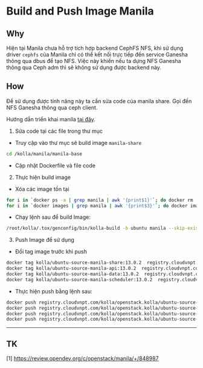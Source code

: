 # Build and Push Image Manila

## Why

Hiện tại Manila chưa hỗ trợ tích hợp backend CephFS NFS, khi sử dụng driver `cephfs` của Manila chỉ có thể kết nối trực tiếp đến service Ganesha thông qua dbus để tạo NFS.
Việc này khiến nếu ta dựng NFS Ganesha thông qua Ceph adm thì sẽ không sử dụng được backend này.

## How 

Để sử dụng được tính năng này ta cần sửa code của manila share.
Gọi đến NFS Ganesha thông qua ceph client.

Hướng dẫn triển khai manila [tại đây](linkin).

1. Sửa code tại các file trong thư mục

- Truy cập vào thư mục sẽ build image `manila-share`

```sh
cd /kolla/manila/manila-base
```

- Cập nhật Dockerfile và file code 

2. Thực hiện build image

- Xóa các image tồn tại
```sh
for i in `docker ps -a | grep manila | awk '{print$1}'`; do docker rm -f $i --force; done
for i in `docker images | grep manila | awk '{print$3}'`; do docker image rm $i --force; done
```

- Chạy lệnh sau để build Image:
```sh
/root/kolla/.tox/genconfig/bin/kolla-build -b ubuntu manila --skip-existing
```

3. Push Image để sử dụng

- Đổi tag image trước khi push
```sh
docker tag kolla/ubuntu-source-manila-share:13.0.2  registry.cloudvnpt.com/kolla/openstack.kolla/ubuntu-source-manila-share:13.0.2
docker tag kolla/ubuntu-source-manila-api:13.0.2  registry.cloudvnpt.com/kolla/openstack.kolla/ubuntu-source-manila-api:13.0.2
docker tag kolla/ubuntu-source-manila-data:13.0.2  registry.cloudvnpt.com/kolla/openstack.kolla/ubuntu-source-manila-data:13.0.2
docker tag kolla/ubuntu-source-manila-scheduler:13.0.2  registry.cloudvnpt.com/kolla/openstack.kolla/ubuntu-source-manila-scheduler:13.0.2
```

- Thực hiện push bằng lệnh sau:
```sh
docker push registry.cloudvnpt.com/kolla/openstack.kolla/ubuntu-source-manila-share:13.0.2
docker push registry.cloudvnpt.com/kolla/openstack.kolla/ubuntu-source-manila-api:13.0.2
docker push registry.cloudvnpt.com/kolla/openstack.kolla/ubuntu-source-manila-scheduler:13.0.2
docker push registry.cloudvnpt.com/kolla/openstack.kolla/ubuntu-source-manila-data:13.0.2
```

---
## TK
[1] https://review.opendev.org/c/openstack/manila/+/848987